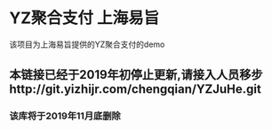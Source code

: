 # YZ聚合支付  上海易旨
该项目为上海易旨提供的YZ聚合支付的demo

## 本链接已经于2019年初停止更新,请接入人员移步http://git.yizhijr.com/chengqian/YZJuHe.git 
### 该库将于2019年11月底删除
